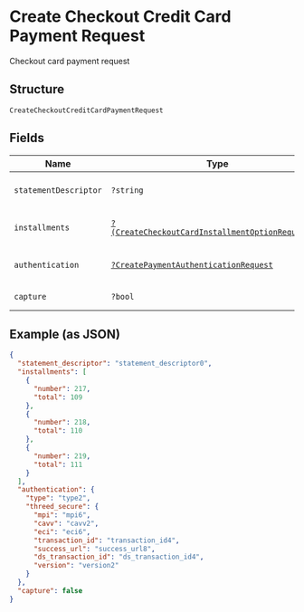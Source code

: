 
# Create Checkout Credit Card Payment Request

Checkout card payment request

## Structure

`CreateCheckoutCreditCardPaymentRequest`

## Fields

| Name | Type | Tags | Description | Getter | Setter |
|  --- | --- | --- | --- | --- | --- |
| `statementDescriptor` | `?string` | Optional | Card invoice text descriptor | getStatementDescriptor(): ?string | setStatementDescriptor(?string statementDescriptor): void |
| `installments` | [`?(CreateCheckoutCardInstallmentOptionRequest[])`](../../doc/models/create-checkout-card-installment-option-request.md) | Optional | Payment installment options | getInstallments(): ?array | setInstallments(?array installments): void |
| `authentication` | [`?CreatePaymentAuthenticationRequest`](../../doc/models/create-payment-authentication-request.md) | Optional | Creates payment authentication | getAuthentication(): ?CreatePaymentAuthenticationRequest | setAuthentication(?CreatePaymentAuthenticationRequest authentication): void |
| `capture` | `?bool` | Optional | Authorize and capture? | getCapture(): ?bool | setCapture(?bool capture): void |

## Example (as JSON)

```json
{
  "statement_descriptor": "statement_descriptor0",
  "installments": [
    {
      "number": 217,
      "total": 109
    },
    {
      "number": 218,
      "total": 110
    },
    {
      "number": 219,
      "total": 111
    }
  ],
  "authentication": {
    "type": "type2",
    "threed_secure": {
      "mpi": "mpi6",
      "cavv": "cavv2",
      "eci": "eci6",
      "transaction_id": "transaction_id4",
      "success_url": "success_url8",
      "ds_transaction_id": "ds_transaction_id4",
      "version": "version2"
    }
  },
  "capture": false
}
```

